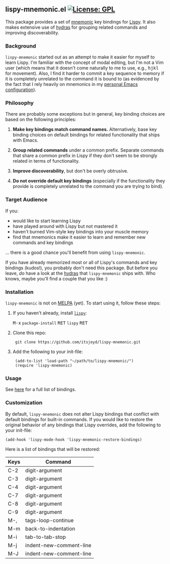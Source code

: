 ## lispy-mnemonic.el [![License: GPL](https://img.shields.io/badge/license-GPL-blue.svg)](http://opensource.org/licenses/GPL-3.0)

This package provides a set of
[mnemonic](https://en.wikipedia.org/wiki/Mnemonic) key bindings for
[Lispy](https://github.com/abo-abo/lispy). It also makes extensive use
of [hydras](https://github.com/abo-abo/hydra) for grouping related
commands and improving discoverability.

### Background

`lispy-mnemonic` started out as an attempt to make it easier for
myself to learn Lispy. I'm familiar with the concept of modal editing,
but I'm not a Vim user (which means that it doesn't come naturally to
me to use, e.g., <kbd>hjkl</kbd> for movement). Also, I find it harder
to commit a key sequence to memory if it is completely unrelated to
the command it is bound to (as evidenced by the fact that I rely
heavily on mnemonics in my
[personal Emacs configuration](https://github.com/itsjeyd/.emacs.d)).

### Philosophy

There are probably some exceptions but in general, key binding
choices are based on the following principles:

1. **Make key bindings match command names.** Alternatively, base key
   binding choices on default bindings for related functionality that
   ships with Emacs.

2. **Group related commands** under a common prefix. Separate commands
   that share a common prefix in Lispy if they don't seem to be
   strongly related in terms of functionality.

3. **Improve discoverability**, but don't be overly obtrusive.

4. **Do not override default key bindings** (especially if the
   functionality they provide is completely unrelated to the command
   you are trying to bind).

### Target Audience

If you:

- would like to start learning Lispy
- have played around with Lispy but not mastered it
- haven't burned Vim-style key bindings into your muscle memory
- find that mnemonics make it easier to learn and remember new
  commands and key bindings

... there is a good chance you'll benefit from using `lispy-mnemonic`.

If you have already memorized most or all of Lispy's commands and key
bindings (kudos!), you probably don't need this package. But before
you leave, *do* have a look at the
[hydras](https://github.com/itsjeyd/lispy-mnemonic/blob/master/bindings.org#hydras)
that `lispy-mnemonic` ships with. Who knows, maybe you'll find a
couple that you like :)

### Installation

`lispy-mnemonic` is not on [MELPA](http://melpa.org/) (yet). To start using
it, follow these steps:

1. If you haven't already, install [`lispy`](https://github.com/abo-abo/lispy):

   <kbd>M-x</kbd> `package-install` <kbd>RET</kbd> `lispy` <kbd>RET</kbd>

2. Clone this repo:

        git clone https://github.com/itsjeyd/lispy-mnemonic.git

3. Add the following to your init-file:

        (add-to-list 'load-path "~/path/to/lispy-mnemonic/")
        (require 'lispy-mnemonic)

### Usage

See [here](https://github.com/itsjeyd/lispy-mnemonic/blob/master/bindings.org) for a full list of bindings.

### Customization

By default, `lispy-mnemonic` does not alter Lispy bindings that
conflict with default bindings for built-in commands. If you would
like to restore the original behavior of any bindings that Lispy
overrides, add the following to your init-file:

    (add-hook 'lispy-mode-hook 'lispy-mnemonic-restore-bindings)

Here is a list of bindings that will be restored:

| Keys | Command                 |
|------|-------------------------|
| C-2  | digit-argument          |
| C-3  | digit-argument          |
| C-4  | digit-argument          |
| C-7  | digit-argument          |
| C-8  | digit-argument          |
| C-9  | digit-argument          |
| M-,  | tags-loop-continue      |
| M-m  | back-to-indentation     |
| M-i  | tab-to-tab-stop         |
| M-j  | indent-new-comment-line |
| M-J  | indent-new-comment-line |
